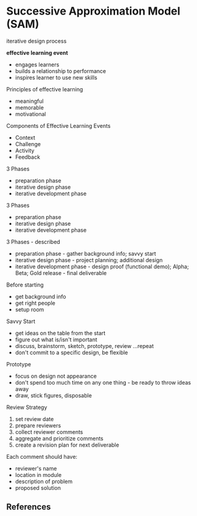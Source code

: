 # Successive Approximation Model (SAM)

iterative design process

**effective learning event**

* engages learners
* builds a relationship to performance
* inspires learner to use new skills

Principles of effective learning

* meaningful
* memorable
* motivational

Components of Effective Learning Events

* Context
* Challenge
* Activity
* Feedback

3 Phases

* preparation phase
* iterative design phase
* iterative development phase

3 Phases

* preparation phase
* iterative design phase
* iterative development phase

3 Phases - described

* preparation phase - gather background info; savvy start
* iterative design phase - project planning; additional design
* iterative development phase - design proof (functional demo); Alpha; Beta; Gold release - final deliverable

Before starting

* get background info
* get right people
* setup room

Savvy Start

* get ideas on the table from the start
* figure out what is/isn't important
* discuss, brainstorm, sketch, prototype, review ...repeat
* don't commit to a specific design, be flexible

Prototype

* focus on design not appearance
* don't spend too much time on any one thing - be ready to throw ideas away
* draw, stick figures, disposable

Review Strategy

1. set review date
2. prepare reviewers
3. collect reviewer comments
4. aggregate and prioritize comments
5. create a revision plan for next deliverable

Each comment should have:

* reviewer's name
* location in module
* description of problem
* proposed solution

## References
